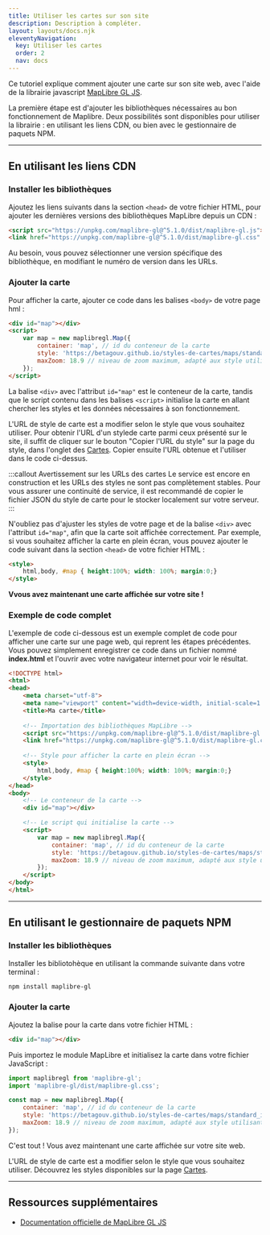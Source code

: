 ```yaml
---
title: Utiliser les cartes sur son site
description: Description à compléter.
layout: layouts/docs.njk
eleventyNavigation:
  key: Utiliser les cartes
  order: 2
  nav: docs
---
```


Ce tutoriel explique comment ajouter une carte sur son site web, avec l'aide de la librairie javascript [MapLibre GL JS](https://maplibre.org). 

La première étape est d'ajouter les bibliothèques nécessaires au bon fonctionnement de Maplibre. Deux possibilités sont disponibles pour utiliser la librairie : en utilisant les liens CDN, ou bien avec le gestionnaire de paquets NPM.

---

## En utilisant les liens CDN

### Installer les bibliothèques

Ajoutez les liens suivants dans la section `<head>` de votre fichier HTML, pour ajouter les dernières versions des bibliothèques MapLibre depuis un CDN :
```html
<script src="https://unpkg.com/maplibre-gl@^5.1.0/dist/maplibre-gl.js"></script>
<link href="https://unpkg.com/maplibre-gl@^5.1.0/dist/maplibre-gl.css" rel="stylesheet" />
```
Au besoin, vous pouvez sélectionner une version spécifique des bibliothèque, en modifiant le numéro de version dans les URLs.

### Ajouter la carte

Pour afficher la carte, ajouter ce code dans les balises `<body>` de votre page hml :

```html
<div id="map"></div>
<script>
    var map = new maplibregl.Map({
        container: 'map', // id du conteneur de la carte
        style: 'https://betagouv.github.io/styles-de-cartes/maps/standard_ign.json', // URL du style de carte
        maxZoom: 18.9 // niveau de zoom maximum, adapté aux style utilisant les données IGN
    });
</script>
```
La balise `<div>` avec l'attribut `id="map"` est le conteneur de la carte, tandis que le script contenu dans les balises `<script>` initialise la carte en allant chercher les styles et les données nécessaires à son fonctionnement.

L'URL de style de carte est a modifier selon le style que vous souhaitez utiliser. Pour obtenir l'URL d'un stylede carte parmi ceux présenté sur le site, il suffit de cliquer sur le bouton "Copier l'URL du style" sur la page du style, dans l'onglet des [Cartes](/fr/cartes). Copier ensuite l'URL obtenue et l'utiliser dans le code ci-dessus.

:::callout Avertissement sur les URLs des cartes
Le service est encore en construction et les URLs des styles ne sont pas complètement stables. Pour vous assurer une continuité de service, il est recommandé de copier le fichier JSON du style de carte pour le stocker localement sur votre serveur.
:::

N'oubliez pas d'ajuster les styles de votre page et de la balise `<div>` avec l'attribut `id="map"`, afin que la carte soit affichée correctement. Par exemple, si vous souhaitez afficher la carte en plein écran, vous pouvez ajouter le code suivant dans la section `<head>` de votre fichier HTML :

```html
<style>
    html,body, #map { height:100%; width: 100%; margin:0;}
</style>
```

**Vvous avez maintenant une carte affichée sur votre site !**


### Exemple de code complet

L'exemple de code ci-dessous est un exemple complet de code pour afficher une carte sur une page web, qui reprent les étapes précédentes. 
Vous pouvez simplement enregistrer ce code dans un fichier nommé **index.html** et l'ouvrir avec votre navigateur internet pour voir le résultat.

```html
<!DOCTYPE html>
<html>
<head>
    <meta charset="utf-8">
    <meta name="viewport" content="width=device-width, initial-scale=1.0">
    <title>Ma carte</title>
    
    <!-- Importation des bibliothèques MapLibre -->
    <script src="https://unpkg.com/maplibre-gl@^5.1.0/dist/maplibre-gl.js"></script>
    <link href="https://unpkg.com/maplibre-gl@^5.1.0/dist/maplibre-gl.css" rel="stylesheet" />
    
    <!-- Style pour afficher la carte en plein écran -->
    <style>
        html,body, #map { height:100%; width: 100%; margin:0;}
    </style>
</head>
<body>
    <!-- Le conteneur de la carte -->
    <div id="map"></div>

    <!-- Le script qui initialise la carte -->
    <script>
        var map = new maplibregl.Map({
            container: 'map', // id du conteneur de la carte
            style: 'https://betagouv.github.io/styles-de-cartes/maps/standard_ign.json', // URL du style de carte
            maxZoom: 18.9 // niveau de zoom maximum, adapté aux style utilisant les données IGN
        });
    </script>
</body>
</html>
```

---

## En utilisant le gestionnaire de paquets NPM

### Installer les bibliothèques

Installer les bibliotohèque en utilisant la commande suivante dans votre terminal :
```bash
npm install maplibre-gl
```

### Ajouter la carte

Ajoutez la balise pour la carte dans votre fichier HTML :
```html
<div id="map"></div>
```

Puis importez le module MapLibre et initialisez la carte dans votre fichier JavaScript :
```javascript
import maplibregl from 'maplibre-gl';
import 'maplibre-gl/dist/maplibre-gl.css';

const map = new maplibregl.Map({
    container: 'map', // id du conteneur de la carte
    style: 'https://betagouv.github.io/styles-de-cartes/maps/standard_ign.json', // URL du style de carte
    maxZoom: 18.9 // niveau de zoom maximum, adapté aux style utilisant les données IGN
});
```

C'est tout ! Vous avez maintenant une carte affichée sur votre site web.

L'URL de style de carte est a modifier selon le style que vous souhaitez utiliser. Découvrez les styles disponibles sur la page [Cartes](/fr/cartes).

---

## Ressources supplémentaires

- [Documentation officielle de MapLibre GL JS](https://maplibre.org/maplibre-gl-js/docs/)